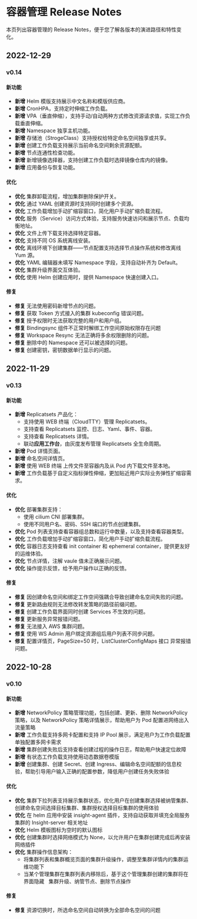 # 容器管理 Release Notes

本页列出容器管理的 Release Notes，便于您了解各版本的演进路径和特性变化。

## 2022-12-29

### v0.14

#### 新功能

- **新增** Helm 模版支持展示中文名称和模版供应商。
- **新增** CronHPA，支持定时伸缩工作负载。
- **新增** VPA（垂直伸缩），支持手动/自动两种方式修改资源请求值，实现工作负载垂直伸缩。
- **新增** Namespace 独享主机功能。
- **新增** 存储池（StrogeClass）支持授权给特定命名空间独享或共享。
- **新增** 创建工作负载支持展示当前命名空间剩余资源配额。
- **新增** 节点连通性检查功能。
- **新增** 新增镜像选择器，支持创建工作负载时选择镜像仓库内的镜像。
- **新增** 应用备份与恢复功能。

#### 优化

- **优化** 集群卸载流程，增加集群删除保护开关。
- **优化** 通过 YAML 创建资源时支持同时创建多个资源。
- **优化** 工作负载增加手动扩缩容窗口，简化用户手动扩缩负载流程。
- **优化** 服务（Service）访问方式体验，支持服务快速访问和展示节点、负载均衡地址。
- **优化** 文件上传下载支持选择特定容器。
- **优化** 支持不同 OS 系统离线安装。
- **优化** 离线环境下创建集群——节点配置支持选择节点操作系统和修改离线 Yum 源。
- **优化** YAML 编辑器未填写 Namespace 字段，支持自动补齐为 Default。
- **优化** 集群升级界面交互体验。
- **优化** 使用 Helm 创建应用时，提供 Namespace 快速创建入口。

#### 修复

- **修复** 无法使用密码新增节点的问题。
- **修复** 获取 Token 方式接入的集群 kubeconfig 错误问题。
- **修复** 授予权限时无法获取完整的用户和用户组。
- **修复** Bindingsync 组件不正常时解绑工作空间原始权限存在问题
- **修复** Workspace Resync 无法正确将多余权限删除的问题。
- **修复** 删除中的 Namespace 还可以被选择的问题。
- **修复** 创建密钥，密钥数据单行显示的问题。

## 2022-11-29

### v0.13

#### 新功能

- **新增** Replicatsets 产品化：
    - 支持使用 WEB 终端（CloudTTY）管理 Replicatsets。
    - 支持查看 Replicatsets 监控、日志、Yaml、事件、容器。
    - 支持查看 Replicatsets 详情。
    - 联动**应用工作台**，由灰度发布管理 Replicatsets 全生命周期。
- **新增** Pod 详情页面。
- **新增** 命名空间详情页。
- **新增** 使用 WEB 终端 上传文件至容器内及从 Pod 内下载文件至本地。
- **新增** 工作负载基于自定义指标弹性伸缩，更加贴近用户实际业务弹性扩缩容需求。

#### 优化

- **优化** 部署集群支持：
    - 使用 cilium CNI 部署集群。
    - 使用不同用户名、密码、SSH 端口的节点创建集群。
- **优化** Pod 列表支持查看容器组总数和运行中数量，以及支持查看容器类型。
- **优化** 工作负载增加手动扩缩容窗口，简化用户手动扩缩负载流程。
- **优化** 容器日志支持查看 init container 和 ephemeral container，提供更友好的运维体验。
- **优化** 节点详情，注解 vaule 值未正确展示问题。
- **优化** 操作提示反馈，给予用户操作以正确的反馈。

#### 修复

- **修复** 因创建命名空间和绑定工作空间强耦合导致创建命名空间失败的问题。
- **修复** 更新路由规则无法修改转发策略的路径前缀问题。
- **修复** 创建工作负载界面同时创建 Services 不生效的问题。
- **修复** 更新服务异常报错问题。
- **修复** 无法接入 AWS 集群问题。
- **修复** 使用 WS Admin 用户绑定资源组后用户列表不同步问题。
- **修复** 配置详情页，PageSize=50 时，ListClusterConfigMaps 接口 异常报错问题。

## 2022-10-28

### v0.10

#### 新功能

- **新增** NetworkPolicy 策略管理功能，包括创建、更新、删除 NetworkPolicy 策略，以及 NetworkPolicy 策略详情展示，帮助用户为 Pod 配置进网络出入流量策略
- **新增** 工作负载支持多网卡配置和支持 IP Pool 展示，满足用户为工作负载配置单独配置多网卡需求
- **新增** 集群创建失败后支持查看创建过程的操作日志，帮助用户快速定位故障
- **新增** 有状态工作负载支持使用动态数据卷模版
- **新增** 创建集群、创建 Secret、创建 Ingress、编辑命名空间配额的信息校验，帮助引导用户输入正确的配置参数，降低用户创建任务失败体验

#### 优化

- **优化** 集群下拉列表支持展示集群状态，优化用户在创建集群选择被纳管集群、创建命名空间选择目标集群、集群授权选择目标集群的使用体验
- **优化** 在 helm 应用中安装 insight-agent 插件，支持自动获取并填充全局服务集群的 Insight-server 相关地址
- **优化** Helm 模板图标为空时的默认图标
- **优化** 创建集群时选择网络模式为 None，以允许用户在集群创建完成后再安装网络插件
- **优化** 集群操作信息架构：
    - 将集群列表和集群概览页面的集群升级操作，调整至集群详情内的集群运维功能下
    - 当某个管理集群在集群列表内移除后，基于这个管理集群创建的集群将在界面隐藏   集群升级、纳管节点、删除节点操作

#### 修复

- **修复** 资源切换时，所选命名空间自动转换为全部命名空间的问题
